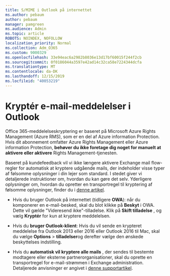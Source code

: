 ```yaml
---
title: S/MIME i Outlook på internettet
ms.author: pebaum
author: pebaum
manager: pamgreen
ms.audience: Admin
ms.topic: article
ROBOTS: NOINDEX, NOFOLLOW
localization_priority: Normal
ms.collection: Adm_O365
ms.custom: 9000329
ms.openlocfilehash: 33e94eac6a2982b8036e13d17bf60015f244f2cb
ms.sourcegitcommit: 0f0186044a3597e42ad14c32ca58e7224344dcfa
ms.translationtype: MT
ms.contentlocale: da-DK
ms.lasthandoff: 12/15/2019
ms.locfileid: "40053219"
---
```

# <a name="encrypt-email-messages-in-outlook"></a>Kryptér e-mail-meddelelser i Outlook

Office 365-meddelelseskryptering er baseret på Microsoft Azure Rights Management (Azure RMS), som er en del af Azure information Protection. Hvis dit abonnement omfatter Azure Rights Management eller Azure information Protection, **behøver du ikke foretage dig noget for manuelt at aktivere eller aktivere** Rights Management-tjenesten.

Baseret på kundefeedback vil vi ikke længere aktivere Exchange mail flow-regler for automatisk at kryptere udgående mails, der indeholder visse typer af følsomme oplysninger i din lejer som standard. I stedet giver vi detaljerede instruktioner om, hvordan du kan gøre det selv. Yderligere oplysninger om, hvordan du opretter en transportregel til kryptering af følsomme oplysninger, finder du i [denne artikel](https://aka.ms/OmeEtr).

- Hvis du bruger Outlook på internettet (tidligere **OWA**): når du komponerer en e-mail-besked, skal du blot klikke på **Beskyt** i OWA. Dette vil gælde "Videresend ikke"-tilladelse. Klik på **Skift tilladelse** , og vælg **Kryptér** for kun at kryptere meddelelsen.

- Hvis du **bruger Outlook-klient**: Hvis du vil sende en krypteret meddelelse fra Outlook 2013 eller 2016 eller Outlook 2016 til Mac, skal du vælge **Options** > **tilladelser**og derefter vælge den ønskede beskyttelses indstilling.

- Hvis du **automatisk vil kryptere alle mails** , der sendes til bestemte modtagere eller eksterne partnerorganisationer, skal du oprette en transportregel for e-mail-strømmen i Exchange administration. Detaljerede anvisninger er angivet i [denne supportartikel](https://docs.microsoft.com/office365/securitycompliance/define-mail-flow-rules-to-encrypt-email#create-a-mail-flow-rule-to-encrypt-email-messages-with-the-new-ome-capabilities).

